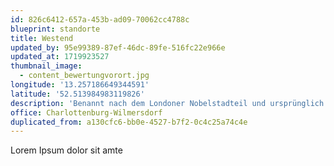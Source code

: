 ```yaml
---
id: 826c6412-657a-453b-ad09-70062cc4788c
blueprint: standorte
title: Westend
updated_by: 95e99389-87ef-46dc-89fe-516fc22e966e
updated_at: 1719923527
thumbnail_image:
  - content_bewertungvorort.jpg
longitude: '13.257186649344591'
latitude: '52.513984983119826'
description: 'Benannt nach dem Londoner Nobelstadteil und ursprünglich als Villenkolonie geplant, gilt der Ortsteil Westend seit über 150 Jahren als eine der vornehmsten Wohnlagen Berlins und als Prominetenviertel. Die Schauspielerinnen Marlene Dietrich und Hildegard Knef, die Schriftsteller Remarque und Ringelnatz, der Nobelpreisträger Robert Koch: ein ganzes Buch wurde über Westends berühmte Bewohner geschrieben und listet über 300 international bekannte Namen.  Auch den Funkturm, das Corbusierhaus, das Olympiastation und die Waldbühne, eine der schönsten Freilichtbühnen Europas, kennt man in aller Welt. Im Süden Westends hingegen sorgen die beiden beliebten Siedlungen Eichkamp und Heerstraße mit ihren Reihen- und Doppelhäusern für ländlichen Charakter mit reichlich erhaltenem Baumbestand.'
office: Charlottenburg-Wilmersdorf
duplicated_from: a130cfc6-bb0e-4527-b7f2-0c4c25a74c4e
---
```

Lorem Ipsum dolor sit amte